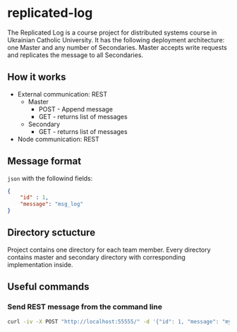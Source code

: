 # replicated-log

The Replicated Log is a course project for distributed systems course in Ukrainian Catholic University. It has the following deployment architecture: one Master and any number of Secondaries. Master accepts write requests and replicates the message to all Secondaries.

## How it works

- External communication: REST
  - Master
    - POST - Append message
    - GET - returns list of messages
  - Secondary
    - GET - returns list of messages
- Node communication: REST

## Message format

`json` with the followind fields:

```json
{
    "id" : 1,
    "message": "msg_log"
}
```

## Directory sctucture

Project contains one directory for each team member. Every directory contains master and secondary directory with corresponding implementation inside.

## Useful commands

### Send REST message from the command line

```bash
curl -iv -X POST "http://localhost:55555/" -d '{"id": 1, "message": "my cool text message"}' 
```
